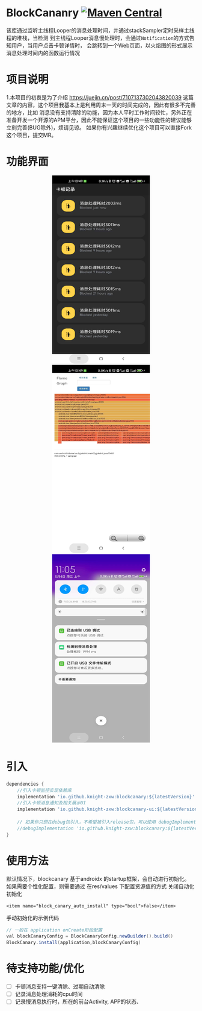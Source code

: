 

# BlockCananry [![Maven Central](https://maven-badges.herokuapp.com/maven-central/io.github.knight-zxw/blockcanary/badge.svg?style=flat)](https://github.com/Knight-ZXW/BlockCanaryX)

该库通过监听主线程Looper的消息处理时间，并通过stackSampler定时采样主线程的堆栈，当检测
到主线程Looper消息慢处理时，会通过`Notification`的方式告知用户，当用户点击卡顿详情时，
会跳转到一个Web页面，以火焰图的形式展示消息处理时间内的函数运行情况

# 项目说明
1.本项目的初衷是为了介绍 https://juejin.cn/post/7107137302043820039 这篇文章的内容，这个项目我基本上是利用周末一天的时间完成的，因此有很多不完善的地方，比如 消息没有支持清除的功能，因为本人平时工作时间较忙，另外正在准备开发一个开源的APM平台，因此不能保证这个项目的一些功能性的建议能够立刻完善(BUG除外)，烦请见谅。 如果你有兴趣继续优化这个项目可以直接Fork这个项目，提交MR。

# 功能界面
<p align="center">
<img src="/imgs/blocking_list.jpeg" width='260' height='500'>
<img src="/imgs/blocking_flamegraph.jpeg" width='260' height='500'>
<img src="/imgs/notification.jpeg" width='260' height='500'>
</p>



# 引入
```gradle
dependencies {
    //引入卡顿监控实现依赖库
    implementation 'io.github.knight-zxw:blockcanary:${latestVersion}'
    //引入卡顿消息通知及相关展示UI
    implementation 'io.github.knight-zxw:blockcanary-ui:${latestVersion}'

    // 如果你只想在debug包引入，不希望被引入release包，可以使用 debugImplementation
    //debugImplementation 'io.github.knight-zxw:blockcanary:${latestVersion}'
}
```

# 使用方法
默认情况下，blockcanary 基于androidx 的startup框架，会自动进行初始化。
如果需要个性化配置，则需要通过 在res/values 下配置资源值的方式 关闭自动化初始化
```
<item name="block_canary_auto_install" type="bool">false</item>
```

手动初始化的示例代码
```java
// 一般在 application onCreate阶段配置
val blockCanaryConfig = BlockCanaryConfig.newBuilder().build()
BlockCanary.install(application,blockCanaryConfig)
```
# 待支持功能/优化
- [ ] 卡顿消息支持一键清除、过期自动清除
- [ ] 记录消息处理消耗的cpu时间
- [ ] 记录慢消息执行时，所在的前台Activity, APP的状态、
